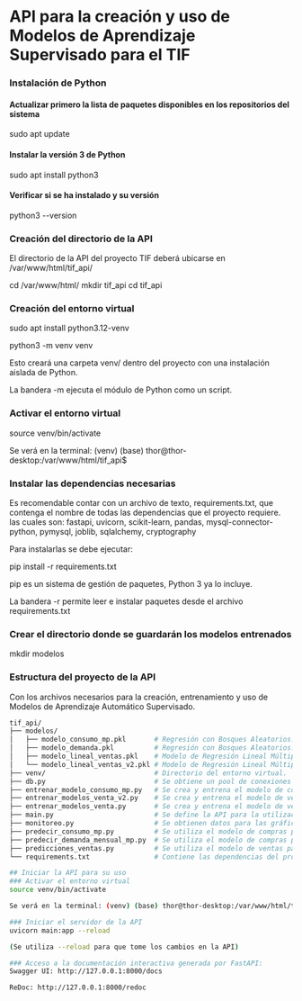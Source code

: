 
# API para la creación y uso de Modelos de Aprendizaje Supervisado para el TIF

### Instalación de Python
#### Actualizar primero la lista de paquetes disponibles en los repositorios del sistema
sudo apt update
#### Instalar la versión 3 de Python
sudo apt install python3
#### Verificar si se ha instalado y su versión
python3 --version

### Creación del directorio de la API
El directorio de la API del proyecto TIF deberá ubicarse en /var/www/html/tif_api/

cd /var/www/html/
mkdir tif_api
cd tif_api

### Creación del entorno virtual
sudo apt install python3.12-venv

python3 -m venv venv

Esto creará una carpeta venv/ dentro del proyecto con una instalación aislada de Python.

La bandera -m ejecuta el módulo de Python como un script.

### Activar el entorno virtual
source venv/bin/activate

Se verá en la terminal: (venv) (base) thor@thor-desktop:/var/www/html/tif_api$

### Instalar las dependencias necesarias
Es recomendable contar con un archivo de texto, requirements.txt, que contenga el nombre de todas las dependencias que el proyecto requiere. las cuales son: fastapi, uvicorn, scikit-learn, pandas, mysql-connector-python, pymysql, joblib, sqlalchemy, cryptography

Para instalarlas se debe ejecutar:

pip install -r requirements.txt

pip es un sistema de gestión de paquetes, Python 3 ya lo incluye.

La bandera -r permite leer e instalar paquetes desde el archivo requirements.txt

### Crear el directorio donde se guardarán los modelos entrenados
mkdir modelos

### Estructura del proyecto de la API
Con los archivos necesarios para la creación, entrenamiento y uso de Modelos de Aprendizaje Automático Supervisado.

```bash
tif_api/
├── modelos/
│   ├── modelo_consumo_mp.pkl       # Regresión con Bosques Aleatorios.
│   ├── modelo_demanda.pkl          # Regresión con Bosques Aleatorios.
│   ├── modelo_lineal_ventas.pkl    # Modelo de Regresión Lineal Múltiple (3 variables independientes).
│   └── modelo_lineal_ventas_v2.pkl # Modelo de Regresión Lineal Múltiple (2 variables independientes).
├── venv/                           # Directorio del entorno virtual.
├── db.py                           # Se obtiene un pool de conexiones a la base de datos.
├── entrenar_modelo_consumo_mp.py   # Se crea y entrena el modelo de compras.
├── entrenar_modelos_venta_v2.py    # Se crea y entrena el modelo de ventas.
├── entrenar_modelos_venta.py       # Se crea y entrena el modelo de ventas.
├── main.py                         # Se define la API para la utilización de los modelos.
├── monitoreo.py                    # Se obtienen datos para las gráficas de Monitoreo.
├── predecir_consumo_mp.py          # Se utiliza el modelo de compras para predecir la demanda de materias primas.
├── predecir_demanda_mensual_mp.py  # Se utiliza el modelo de compras para predecir la demanda mensual de materias primas.
├── predicciones_ventas.py          # Se utiliza el modelo de ventas para realizar diversas predicciones.
└── requirements.txt                # Contiene las dependencias del proyecto para la API.

## Iniciar la API para su uso
### Activar el entorno virtual
source venv/bin/activate

Se verá en la terminal: (venv) (base) thor@thor-desktop:/var/www/html/tif_api$

### Iniciar el servidor de la API
uvicorn main:app --reload

(Se utiliza --reload para que tome los cambios en la API)

### Acceso a la documentación interactiva generada por FastAPI:
Swagger UI: http://127.0.0.1:8000/docs

ReDoc: http://127.0.0.1:8000/redoc
